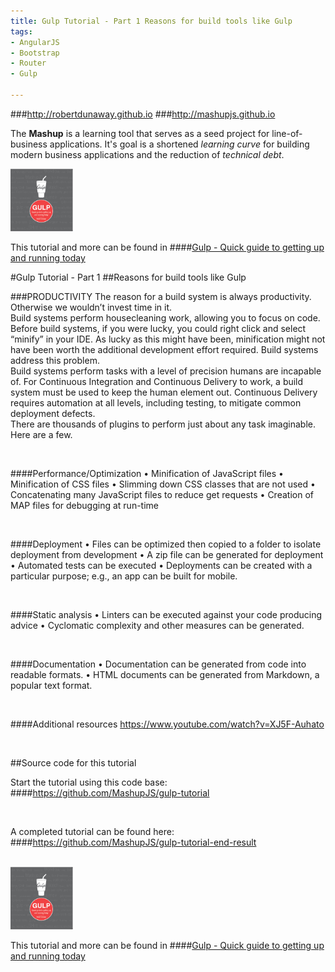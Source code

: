 ```yaml
---
title: Gulp Tutorial - Part 1 Reasons for build tools like Gulp
tags: 
- AngularJS
- Bootstrap
- Router
- Gulp

---
```


###http://robertdunaway.github.io
###http://mashupjs.github.io


The **Mashup** is a learning tool that serves as a seed project for line-of-business applications.  It's goal is a shortened *learning curve* for building modern business applications and the reduction of *technical debt*.


 <img src="https://raw.githubusercontent.com/robertdunaway/gulp-book/master/bookcoverimage.PNG" alt="Smiley face" height="100" width="100"> 

This tutorial and more can be found in
####[Gulp - Quick guide to getting up and running today](http://www.amazon.com/Gulp-Quick-guide-getting-running-ebook/dp/B010NXMFF6/)

#Gulp Tutorial - Part 1
##Reasons for build tools like Gulp

###PRODUCTIVITY
The reason for a build system is always productivity.  Otherwise we wouldn’t invest time in it.  
Build systems perform housecleaning work, allowing you to focus on code.  Before build systems, if you were lucky, you could right click and select “minify” in your IDE.  As lucky as this might have been, minification might not have been worth the additional development effort required.  Build systems address this problem.
<br>
Build systems perform tasks with a level of precision humans are incapable of.  For Continuous Integration and Continuous Delivery to work, a build system must be used to keep the human element out.  Continuous Delivery requires automation at all levels, including testing, to mitigate common deployment defects.
<br>
There are thousands of plugins to perform just about any task imaginable.  Here are a few.

<br>

####Performance/Optimization
•	Minification of JavaScript files
•	Minification of CSS files
•	Slimming down CSS classes that are not used
•	Concatenating many JavaScript files to reduce get requests
•	Creation of MAP files for debugging at run-time

<br>

####Deployment
•	Files can be optimized then copied to a folder to isolate deployment from development
•	A zip file can be generated for deployment
•	Automated tests can be executed
•	Deployments can be created with a particular purpose; e.g., an app can be built for mobile.

<br>

####Static analysis
•	Linters can be executed against your code producing advice
•	Cyclomatic complexity and other measures can be generated.

<br>

####Documentation
•	Documentation can be generated from code into readable formats.
•	HTML documents can be generated from Markdown, a popular text format.

<br>

####Additional resources
https://www.youtube.com/watch?v=XJ5F-Auhato

<br>

##Source code for this tutorial


Start the tutorial using this code base:  
####https://github.com/MashupJS/gulp-tutorial

<br>

A completed tutorial can be found here:  
####https://github.com/MashupJS/gulp-tutorial-end-result

<br>

 <img src="https://raw.githubusercontent.com/robertdunaway/gulp-book/master/bookcoverimage.PNG" alt="Smiley face" height="100" width="100"> 

This tutorial and more can be found in
####[Gulp - Quick guide to getting up and running today](http://www.amazon.com/Gulp-Quick-guide-getting-running-ebook/dp/B010NXMFF6/)